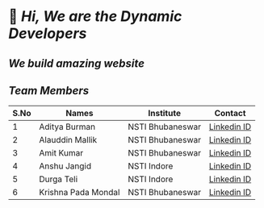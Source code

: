 # 👋 ***Hi, We are the Dynamic Developers***
## ***We build amazing website***
## ***Team Members*** 
S.No  | Names | Institute  | Contact
------------- | ------------- | ------------- | -------------
1  | Aditya Burman  | NSTI Bhubaneswar  |  [Linkedin ID](https://www.linkedin.com/in/aditya-burman-240196/ "Linkedin Account")
2  | Alauddin Mallik  | NSTI Bhubaneswar  | [Linkedin ID](https://www.linkedin.com/in/alauddin-mallick-b037b31a5/ "Linkedin Account")
3  | Amit Kumar  | NSTI Bhubaneswar  | [Linkedin ID](https://www.linkedin.com/in/amit-kumar-31a26b1a6/ "Linkedin Account")
4  | Anshu Jangid  | NSTI Indore  | [Linkedin ID](https://www.linkedin.com/in/durga-sahu-0552591a6/ "Linkedin Account")
5  | Durga Teli  | NSTI Indore  | [Linkedin ID](https://www.linkedin.com/in/anshu-jangid-462a791b0/ "Linkedin Account")
6  | Krishna Pada Mondal  | NSTI Bhubaneswar  | [Linkedin ID](https://www.linkedin.com/in/krishnasankha/ "Linkedin Account")



<!---
DynamicDevelopers17/DynamicDevelopers17 is a ✨ special ✨ repository because its `README.md` (this file) appears on your GitHub profile.
You can click the Preview link to take a look at your changes.
--->
